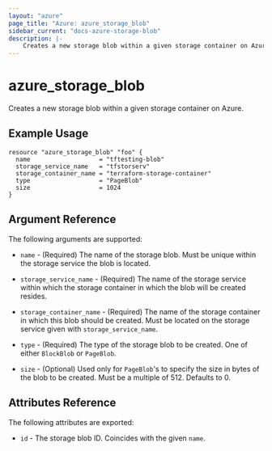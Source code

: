 ```yaml
---
layout: "azure"
page_title: "Azure: azure_storage_blob"
sidebar_current: "docs-azure-storage-blob"
description: |-
    Creates a new storage blob within a given storage container on Azure.
---
```


# azure\_storage\_blob

Creates a new storage blob within a given storage container on Azure.

## Example Usage

```
resource "azure_storage_blob" "foo" {
  name                   = "tftesting-blob"
  storage_service_name   = "tfstorserv"
  storage_container_name = "terraform-storage-container"
  type                   = "PageBlob"
  size                   = 1024
}
````

## Argument Reference

The following arguments are supported:

* `name` - (Required) The name of the storage blob. Must be unique within
    the storage service the blob is located.

* `storage_service_name` - (Required) The name of the storage service within
    which the storage container in which the blob will be created resides.

* `storage_container_name` - (Required) The name of the storage container
    in which this blob should be created. Must be located on the storage
    service given with `storage_service_name`.

* `type` - (Required) The type of the storage blob to be created. One of either
    `BlockBlob` or `PageBlob`.

* `size` - (Optional) Used only for `PageBlob`'s to specify the size in bytes
    of the blob to be created. Must be a multiple of 512. Defaults to 0.

## Attributes Reference

The following attributes are exported:

* `id` - The storage blob ID. Coincides with the given `name`.
